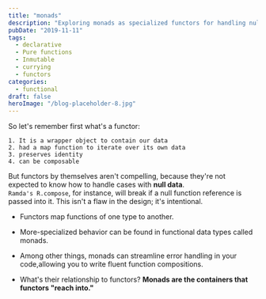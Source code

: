 ```yaml
---
title: "monads"
description: "Exploring monads as specialized functors for handling null data and streamlining error handling in functional programming"
pubDate: "2019-11-11"
tags:
  - declarative
  - Pure functions
  - Inmutable
  - currying
  - functors
categories:
  - functional
draft: false
heroImage: "/blog-placeholder-8.jpg"
---
```


So let's remember first what's a functor:

    1. It is a wrapper object to contain our data
    2. had a map function to iterate over its own data
    3. preserves identity
    4. can be composable

But functors by themselves aren't compelling, because they're not expected to
know how to handle cases with **null data**.<br> `Ramda's R.compose`, for instance,
will break if a null function reference is passed into it. This isn't a flaw
in the design; it's intentional.

- Functors map functions of one type to another.

- More-specialized behavior can be found in functional data types called monads.

- Among other things, monads can streamline error handling in your code,allowing
  you to write fluent function compositions.

- What's their relationship to functors? **Monads are the containers
  that functors "reach into."**

